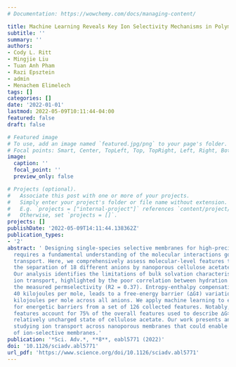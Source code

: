 ```yaml
---
# Documentation: https://wowchemy.com/docs/managing-content/

title: Machine Learning Reveals Key Ion Selectivity Mechanisms in Polymeric Membranes
subtitle: ''
summary: ''
authors:
- Cody L. Ritt
- Mingjie Liu
- Tuan Anh Pham
- Razi Epsztein
- admin
- Menachem Elimelech
tags: []
categories: []
date: '2022-01-01'
lastmod: 2022-05-09T10:11:44-04:00
featured: false
draft: false

# Featured image
# To use, add an image named `featured.jpg/png` to your page's folder.
# Focal points: Smart, Center, TopLeft, Top, TopRight, Left, Right, BottomLeft, Bottom, BottomRight.
image:
  caption: ''
  focal_point: ''
  preview_only: false

# Projects (optional).
#   Associate this post with one or more of your projects.
#   Simply enter your project's folder or file name without extension.
#   E.g. `projects = ["internal-project"]` references `content/project/deep-learning/index.md`.
#   Otherwise, set `projects = []`.
projects: []
publishDate: '2022-05-09T14:11:44.138362Z'
publication_types:
- '2'
abstract: ' Designing single-species selective membranes for high-precision separations
  requires a fundamental understanding of the molecular interactions governing solute
  transport. Here, we comprehensively assess molecular-level features that influence
  the separation of 18 different anions by nanoporous cellulose acetate membranes.
  Our analysis identifies the limitations of bulk solvation characteristics to explain
  ion transport, highlighted by the poor correlation between hydration energy and
  the measured permselectivity (R2 = 0.37). Entropy-enthalpy compensation, spanning
  40 kilojoules per mole, leads to a free-energy barrier (∆G‡) variation of only ~8
  kilojoules per mole across all anions. We apply machine learning to elucidate descriptors
  for energetic barriers from a set of 126 collected features. Notably, electrostatic
  features account for 75% of the overall features used to describe ∆G‡, despite the
  relatively uncharged state of cellulose acetate. Our work presents an approach for
  studying ion transport across nanoporous membranes that could enable the design
  of ion-selective membranes.'
publication: '*Sci. Adv.*, **8**, eabl5771 (2022)'
doi: '10.1126/sciadv.abl5771'
url_pdf: 'https://www.science.org/doi/10.1126/sciadv.abl5771'
---
```

